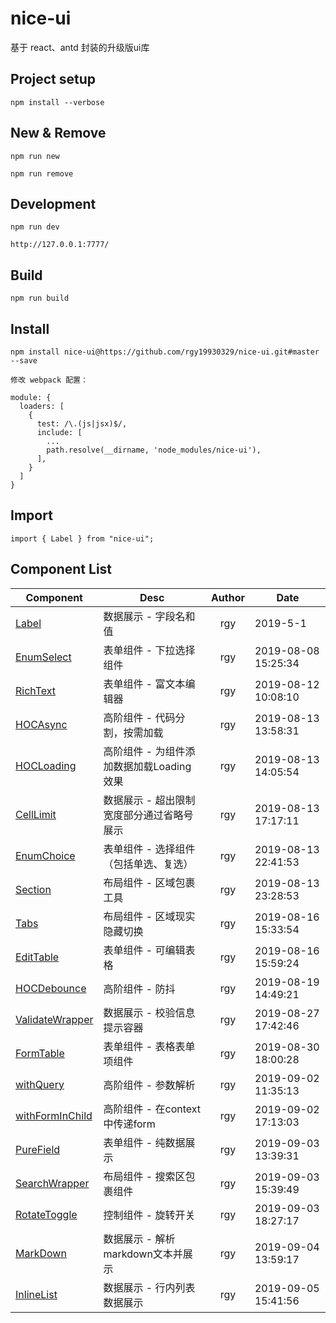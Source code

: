 # nice-ui

基于 react、antd 封装的升级版ui库

## Project setup
```
npm install --verbose
```

## New & Remove
```
npm run new

npm run remove
```

## Development
```
npm run dev

http://127.0.0.1:7777/
```

## Build
```
npm run build
```

## Install

```
npm install nice-ui@https://github.com/rgy19930329/nice-ui.git#master --save

修改 webpack 配置：

module: {
  loaders: [
    {
      test: /\.(js|jsx)$/,
      include: [
        ...
        path.resolve(__dirname, 'node_modules/nice-ui'),
      ],
    }
  ]
}
```

## Import

```
import { Label } from "nice-ui";
```

## Component List

| Component | Desc  | Author | Date |
| ---- | ---- | :----: | ------ |
| [Label](./components/Label/README.md)  | 数据展示 - 字段名和值 | rgy | 2019-5-1 |
| [EnumSelect](./components/EnumSelect/README.md)  | 表单组件 - 下拉选择组件 | rgy | 2019-08-08 15:25:34 |
| [RichText](./components/RichText/README.md)  | 表单组件 - 富文本编辑器 | rgy | 2019-08-12 10:08:10 |
| [HOCAsync](./components/HOCAsync/README.md)  | 高阶组件 - 代码分割，按需加载 | rgy | 2019-08-13 13:58:31 |
| [HOCLoading](./components/HOCLoading/README.md)  | 高阶组件 - 为组件添加数据加载Loading效果 | rgy | 2019-08-13 14:05:54 |
| [CellLimit](./components/CellLimit/README.md)  | 数据展示 - 超出限制宽度部分通过省略号展示 | rgy | 2019-08-13 17:17:11 |
| [EnumChoice](./components/EnumChoice/README.md)  | 表单组件 - 选择组件（包括单选、复选） | rgy | 2019-08-13 22:41:53 |
| [Section](./components/Section/README.md)  | 布局组件 - 区域包裹工具 | rgy | 2019-08-13 23:28:53 |
| [Tabs](./components/Tabs/README.md)  | 布局组件 - 区域现实隐藏切换 | rgy | 2019-08-16 15:33:54 |
| [EditTable](./components/EditTable/README.md)  | 表单组件 - 可编辑表格 | rgy | 2019-08-16 15:59:24 |
| [HOCDebounce](./components/HOCDebounce/README.md)  | 高阶组件 - 防抖 | rgy | 2019-08-19 14:49:21 |
| [ValidateWrapper](./components/ValidateWrapper/README.md)  | 数据展示 - 校验信息提示容器 | rgy | 2019-08-27 17:42:46 |
| [FormTable](./components/FormTable/README.md)  | 表单组件 - 表格表单项组件 | rgy | 2019-08-30 18:00:28 |
| [withQuery](./components/withQuery/README.md)  | 高阶组件 - 参数解析 | rgy | 2019-09-02 11:35:13 |
| [withFormInChild](./components/withFormInChild/README.md)  | 高阶组件 - 在context中传递form | rgy | 2019-09-02 17:13:03 |
| [PureField](./components/PureField/README.md)  | 表单组件 - 纯数据展示 | rgy | 2019-09-03 13:39:31 |
| [SearchWrapper](./components/SearchWrapper/README.md)  | 布局组件 - 搜索区包裹组件 | rgy | 2019-09-03 15:39:49 |
| [RotateToggle](./components/RotateToggle/README.md)  | 控制组件 - 旋转开关 | rgy | 2019-09-03 18:27:17 |
| [MarkDown](./components/MarkDown/README.md)  | 数据展示 - 解析markdown文本并展示 | rgy | 2019-09-04 13:59:17 |
| [InlineList](./components/InlineList/README.md)  | 数据展示 - 行内列表数据展示 | rgy | 2019-09-05 15:41:56 |